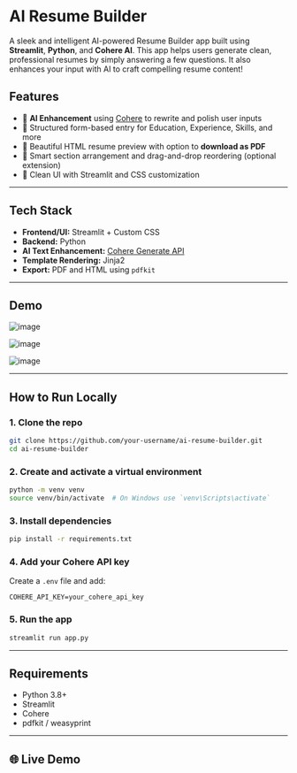 # AI Resume Builder

A sleek and intelligent AI-powered Resume Builder app built using **Streamlit**, **Python**, and **Cohere AI**. This app helps users generate clean, professional resumes by simply answering a few questions. It also enhances your input with AI to craft compelling resume content!

##  Features

- 🧠 **AI Enhancement** using [Cohere](https://cohere.com/) to rewrite and polish user inputs
- 🧾 Structured form-based entry for Education, Experience, Skills, and more
- 🎨 Beautiful HTML resume preview with option to **download as PDF**
- 🧲 Smart section arrangement and drag-and-drop reordering (optional extension)
- 🌈 Clean UI with Streamlit and CSS customization

---

##  Tech Stack

- **Frontend/UI:** Streamlit + Custom CSS
- **Backend:** Python
- **AI Text Enhancement:** [Cohere Generate API](https://docs.cohere.com/)
- **Template Rendering:** Jinja2
- **Export:** PDF and HTML using `pdfkit` 

---

##  Demo
![image](https://github.com/user-attachments/assets/bf28b6a4-874f-4107-b093-a90b0cf36857)


![image](https://github.com/user-attachments/assets/57ed2d67-8839-426d-88f2-5ac3ac0dc6f1)


![image](https://github.com/user-attachments/assets/92c8d116-e356-4d9f-a416-5e30b62aa2ec)



---

##  How to Run Locally

### 1. Clone the repo

```bash
git clone https://github.com/your-username/ai-resume-builder.git
cd ai-resume-builder
```

### 2. Create and activate a virtual environment

```bash
python -m venv venv
source venv/bin/activate  # On Windows use `venv\Scripts\activate`
```

### 3. Install dependencies

```bash
pip install -r requirements.txt
```

### 4. Add your Cohere API key

Create a `.env` file and add:

```
COHERE_API_KEY=your_cohere_api_key
```

### 5. Run the app

```bash
streamlit run app.py
```

---


##  Requirements

- Python 3.8+
- Streamlit
- Cohere
- pdfkit / weasyprint

---


## 🌐 Live Demo

```
